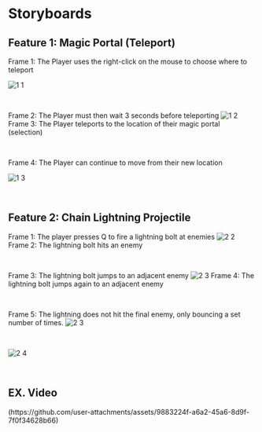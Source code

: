 <h1> Storyboards </h1>

<Section>
  <h2>Feature 1: Magic Portal (Teleport) </h2>

  <p>
  Frame 1: The Player uses the right-click on the mouse to choose where to teleport
  
  ![1 1](https://github.com/user-attachments/assets/d243aa83-30a1-414f-906b-dee3110c12c9)
 </p>
 <br>
 <p>
   
  Frame 2: The Player must then wait 3 seconds before teleporting
  ![1 2](https://github.com/user-attachments/assets/2e629c0f-e132-435b-bd35-3ed7405f9727)
  Frame 3: The Player teleports to the location of their magic portal (selection)
  </p>
  <br>

  <p>
  Frame 4: The Player can continue to move from their new location
    
  ![1 3](https://github.com/user-attachments/assets/2ccd7b3d-d835-416e-97a0-4e5817ae7ab4)
  </p>
  <br>

</Section>

<Section>
  <h2>Feature 2: Chain Lightning Projectile  </h2>


<p>

  Frame 1: The player presses Q to fire a lightning bolt at enemies
    ![2 2](https://github.com/user-attachments/assets/788f8aec-3bf8-415b-a9c2-8b3249e76fed)
  Frame 2: The lightning bolt hits an enemy
 </p>
 <br>
 <p>
   
<p>

  Frame 3: The lightning bolt jumps to an adjacent enemy
    ![2 3](https://github.com/user-attachments/assets/d02c7bb7-2cb7-48aa-ad77-d18fdbaca6ca)
  Frame 4: The lightning bolt jumps again to an adjacent enemy
 </p>
 <br>
 <p>
   
<p>

  Frame 5: The lightning does not hit the final enemy, only bouncing a set number of times.
    ![2 3](https://github.com/user-attachments/assets/d02c7bb7-2cb7-48aa-ad77-d18fdbaca6ca)
 </p>
 <br>
 <p>
   

![2 4](https://github.com/user-attachments/assets/11327325-04b9-49a2-8553-f78a9b09d62c)

</p>
<br>


<h1> EX. Video </h1>

<p>
  (https://github.com/user-attachments/assets/9883224f-a6a2-45a6-8d9f-7f0f34628b66)
  
</p>




